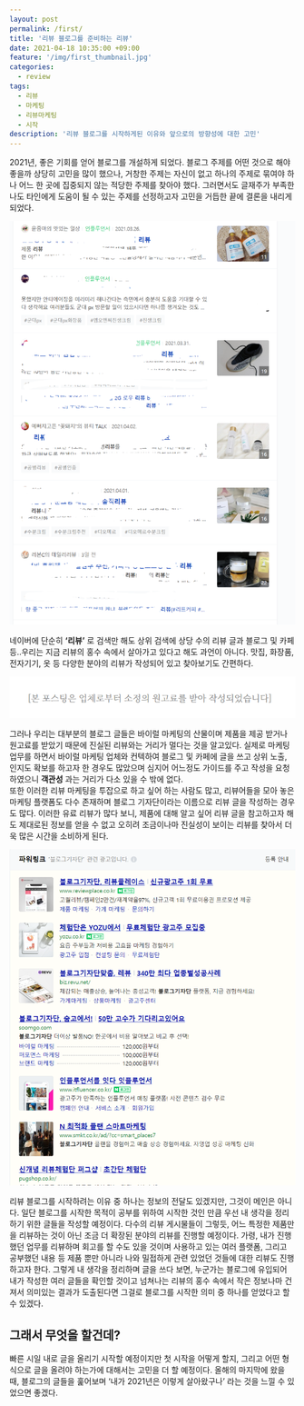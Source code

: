 ```yaml
---
layout: post
permalink: /first/
title: '리뷰 블로그를 준비하는 리뷰'
date: 2021-04-18 10:35:00 +09:00
feature: '/img/first_thumbnail.jpg'
categories:
  - review
tags:
  - 리뷰
  - 마케팅
  - 리뷰마케팅
  - 시작
description: '리뷰 블로그를 시작하게된 이유와 앞으로의 방향성에 대한 고민'
---
```


2021년, 좋은 기회를 얻어 블로그를 개설하게 되었다. 블로그 주제를 어떤 것으로 해야 좋을까 상당히 고민을 많이 했으나, 거창한 주제는 자신이 없고 하나의 주제로 묶여야 하나 어느 한 곳에 집중되지 않는 적당한 주제를 찾아야 했다. 그러면서도 글재주가 부족한 나도 타인에게 도움이 될 수 있는 주제를 선정하고자 고민을 거듭한 끝에 결론을 내리게 되었다.

![a](/img/posts/first/a.PNG)

네이버에 단순히 **‘리뷰’** 로 검색만 해도 상위 검색에 상당 수의 리뷰 글과 블로그 및 카페 등..우리는 지금 리뷰의 홍수 속에서 살아가고 있다고 해도 과언이 아니다. 맛집, 화장품, 전자기기, 옷 등 다양한 분야의 리뷰가 작성되어 있고 찾아보기도 간편하다.

![b](/img/posts/first/b.PNG)

그러나 우리는 대부분의 블로그 글들은 바이럴 마케팅의 산물이며 제품을 제공 받거나 원고료를 받았기 때문에 진실된 리뷰와는 거리가 멀다는 것을 알고있다. 실제로 마케팅 업무를 하면서 바이럴 마케팅 업체와 컨텍하여 블로그 및 카페에 글을 쓰고 상위 노출, 인지도 확보를 하고자 한 경우도 많았으며 심지어 어느정도 가이드를 주고 작성을 요청하였으니 **객관성** 과는 거리가 다소 있을 수 밖에 없다. <br> 또한 이러한 리뷰 마케팅을 투잡으로 하고 싶어 하는 사람도 많고, 리뷰어들을 모아 놓은 마케팅 플랫폼도 다수 존재하며 블로그 기자단이라는 이름으로 리뷰 글을 작성하는 경우도 많다. 이러한 유료 리뷰가 많다 보니, 제품에 대해 알고 싶어 리뷰 글을 참고하고자 해도 제대로된 정보를 얻을 수 없고 오히려 조금이나마 진실성이 보이는 리뷰를 찾아서 더욱 많은 시간을 소비하게 된다.

![c](/img/posts/first/c.PNG)

리뷰 블로그를 시작하려는 이유 중 하나는 정보의 전달도 있겠지만, 그것이 메인은 아니다. 일단 블로그를 시작한 목적이 공부를 위하여 시작한 것인 만큼 우선 내 생각을 정리하기 위한 글들을 작성할 예정이다. 다수의 리뷰 게시물들이 그렇듯, 어느 특정한 제품만을 리뷰하는 것이 아닌 조금 더 확장된 분야의 리뷰를 진행할 예정이다. 가령, 내가 진행했던 업무를 리뷰하며 회고를 할 수도 있을 것이며 사용하고 있는 여러 플랫폼, 그리고 공부했던 내용 등 제품 뿐만 아니라 나와 밀접하게 관련 있었던 것들에 대한 리뷰도 진행 하고자 한다. 그렇게 내 생각을 정리하며 글을 쓰다 보면, 누군가는 블로그에 유입되어 내가 작성한 여러 글들을 확인할 것이고 넘쳐나는 리뷰의 홍수 속에서 작은 정보나마 건져서 의미있는 결과가 도출된다면 그걸로 블로그를 시작한 의미 중 하나를 얻었다고 할 수 있겠다.

## 그래서 무엇을 할건데?

빠른 시일 내로 글을 올리기 시작할 예정이지만 첫 시작을 어떻게 할지, 그리고 어떤 형식으로 글을 올려야 하는가에 대해서는 고민을 더 할 예정이다. 올해의 마지막에 왔을 때, 블로그의 글들을 훑어보며 ‘내가 2021년은 이렇게 살아왔구나’ 라는 것을 느낄 수 있었으면 좋겠다.
